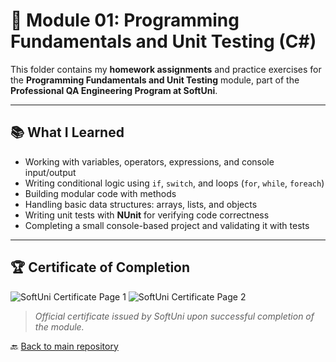 # 🧪 Module 01: Programming Fundamentals and Unit Testing (C#)

This folder contains my **homework assignments** and practice exercises for the **Programming Fundamentals and Unit Testing** module, part of the **Professional QA Engineering Program at SoftUni**.

---

## 📚 What I Learned

- Working with variables, operators, expressions, and console input/output
- Writing conditional logic using `if`, `switch`, and loops (`for`, `while`, `foreach`)
- Building modular code with methods
- Handling basic data structures: arrays, lists, and objects
- Writing unit tests with **NUnit** for verifying code correctness
- Completing a small console-based project and validating it with tests

---

## 🏆 Certificate of Completion

![SoftUni Certificate Page 1](https://github.com/user-attachments/assets/0f3a3adb-f924-4888-a348-d27a41fd94f5)
![SoftUni Certificate Page 2](https://github.com/user-attachments/assets/c8e6e118-c940-4c31-a722-1d75a0d08736)

> *Official certificate issued by SoftUni upon successful completion of the module.*



🔙 [Back to main repository](../README.md)
